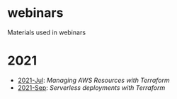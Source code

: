 # webinars
Materials used in webinars

# 2021

- [2021-Jul](https://github.com/mjbright/webinars/tree/main/2021-Jul-20_Managing_AWS_Resources_with_Terraform): *Managing AWS Resources with Terraform*
- [2021-Sep](https://github.com/mjbright/webinars/tree/main/2021-Sep-07_Serverless_deployments_with_Terraform): *Serverless deployments with Terraform*
